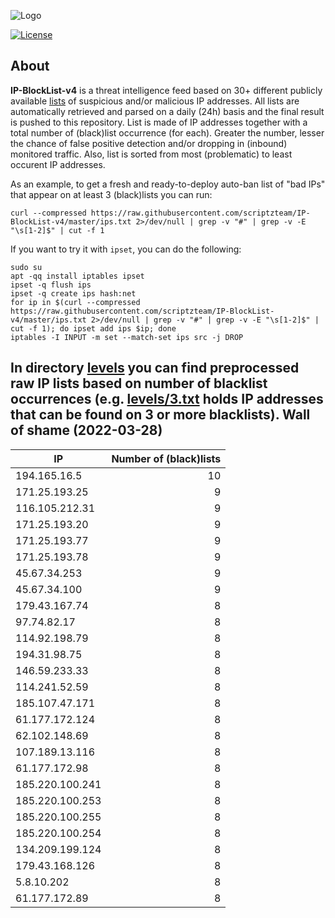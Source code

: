 ![Logo](https://i.imgur.com/PyKLAe7.png)

[![License](https://img.shields.io/badge/license-The_Unlicense-red.svg)](https://unlicense.org/)

About
----

**IP-BlockList-v4** is a threat intelligence feed based on 30+ different publicly available [lists](https://github.com/stamparm/maltrail) of suspicious and/or malicious IP addresses. All lists are automatically retrieved and parsed on a daily (24h) basis and the final result is pushed to this repository. List is made of IP addresses together with a total number of (black)list occurrence (for each). Greater the number, lesser the chance of false positive detection and/or dropping in (inbound) monitored traffic. Also, list is sorted from most (problematic) to least occurent IP addresses.

As an example, to get a fresh and ready-to-deploy auto-ban list of "bad IPs" that appear on at least 3 (black)lists you can run:

```
curl --compressed https://raw.githubusercontent.com/scriptzteam/IP-BlockList-v4/master/ips.txt 2>/dev/null | grep -v "#" | grep -v -E "\s[1-2]$" | cut -f 1
```

If you want to try it with `ipset`, you can do the following:

```
sudo su
apt -qq install iptables ipset
ipset -q flush ips
ipset -q create ips hash:net
for ip in $(curl --compressed https://raw.githubusercontent.com/scriptzteam/IP-BlockList-v4/master/ips.txt 2>/dev/null | grep -v "#" | grep -v -E "\s[1-2]$" | cut -f 1); do ipset add ips $ip; done
iptables -I INPUT -m set --match-set ips src -j DROP
```

In directory [levels](levels) you can find preprocessed raw IP lists based on number of blacklist occurrences (e.g. [levels/3.txt](levels/3.txt) holds IP addresses that can be found on 3 or more blacklists).
Wall of shame (2022-03-28)
----

|IP|Number of (black)lists|
|---|--:|
194.165.16.5|10
171.25.193.25|9
116.105.212.31|9
171.25.193.20|9
171.25.193.77|9
171.25.193.78|9
45.67.34.253|9
45.67.34.100|9
179.43.167.74|8
97.74.82.17|8
114.92.198.79|8
194.31.98.75|8
146.59.233.33|8
114.241.52.59|8
185.107.47.171|8
61.177.172.124|8
62.102.148.69|8
107.189.13.116|8
61.177.172.98|8
185.220.100.241|8
185.220.100.253|8
185.220.100.255|8
185.220.100.254|8
134.209.199.124|8
179.43.168.126|8
5.8.10.202|8
61.177.172.89|8
